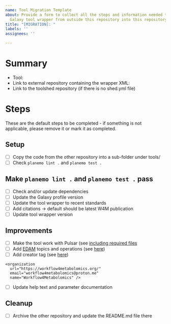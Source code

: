 ```yaml
---
name: Tool Migration Template
about: Provide a form to collect all the steps and information needed to migrate a
  Galaxy tool wrapper from outside this repository into this repository.
title: "[MIGRATION]: "
labels: ''
assignees: ''

---
```


# Summary

- Tool:
- Link to external repository containing the wrapper XML: 
- Link to the toolshed repository (if there is no shed.yml file)

# Steps
These are the default steps to be completed - if something is not applicable, please remove it or mark it as completed.

## Setup
- [ ] Copy the code from the other repository into a sub-folder under tools/
- [ ] Check `planemo lint .` and `planemo test .`

## Make `planemo lint .` and `planemo test .` pass
- [ ] Check and/or update dependencies
- [ ] Update the Galaxy profile version
- [ ] Update the tool wrapper to recent standards
- [ ] Add citations -> default should be latest W4M publication
- [ ] Update tool wrapper version

## Improvements 
- [ ] Make the tool work with Pulsar (see [including required files](https://docs.galaxyproject.org/en/latest/dev/schema.html#tool-required-files-include)
- [ ] Add [EDAM](https://edamontology.github.io/edam-browser/#topic_0091) topics and operations (see [here](https://docs.galaxyproject.org/en/latest/dev/schema.html#tool-edam-topics))
- [ ] Add creator tag (see [here](https://docs.galaxyproject.org/en/latest/dev/schema.html#tool-creator))
```
<organization
  url="https://workflow4metabolomics.org/"
  email="workflow4metabolomics@proton.me"
  name="Workflow4Metabolomics" />
```
- [ ] Update help text and parameter documentation

## Cleanup
- [ ] Archive the other repository and update the README.md file there
